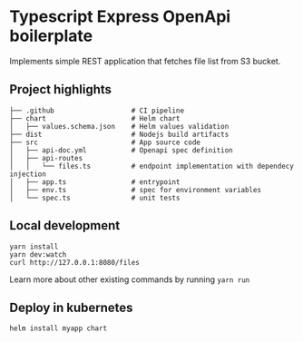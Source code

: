 # Typescript Express OpenApi boilerplate

Implements simple REST application that fetches file list from S3 bucket.

## Project highlights

```
├── .github                   # CI pipeline
├── chart                     # Helm chart
│   ├── values.schema.json    # Helm values validation
├── dist                      # Nodejs build artifacts
├── src                       # App source code
│   ├── api-doc.yml           # Openapi spec definition
│   ├── api-routes
│   │   └── files.ts          # endpoint implementation with dependecy injection
│   ├── app.ts                # entrypoint
│   ├── env.ts                # spec for environment variables
│   └── spec.ts               # unit tests
```

## Local development
```
yarn install
yarn dev:watch
curl http://127.0.0.1:8080/files
```

Learn more about other existing commands by running `yarn run`

## Deploy in kubernetes
```
helm install myapp chart
```
